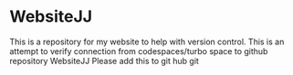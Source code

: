# WebsiteJJ
This is a repository for my website to help with version control.
This is an attempt to verify connection from codespaces/turbo space to github repository WebsiteJJ
Please add this to git hub
git 